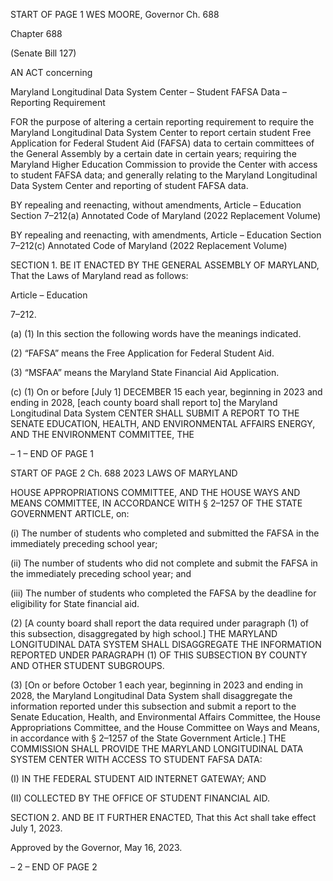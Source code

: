 START OF PAGE 1
WES MOORE, Governor Ch. 688

Chapter 688

(Senate Bill 127)

AN ACT concerning

Maryland Longitudinal Data System Center – Student FAFSA Data – Reporting
Requirement

FOR the purpose of altering a certain reporting requirement to require the Maryland
Longitudinal Data System Center to report certain student Free Application for
Federal Student Aid (FAFSA) data to certain committees of the General Assembly
by a certain date in certain years; requiring the Maryland Higher Education
Commission to provide the Center with access to student FAFSA data; and generally
relating to the Maryland Longitudinal Data System Center and reporting of student
FAFSA data.

BY repealing and reenacting, without amendments,
Article – Education
Section 7–212(a)
Annotated Code of Maryland
(2022 Replacement Volume)

BY repealing and reenacting, with amendments,
Article – Education
Section 7–212(c)
Annotated Code of Maryland
(2022 Replacement Volume)

SECTION 1. BE IT ENACTED BY THE GENERAL ASSEMBLY OF MARYLAND,
That the Laws of Maryland read as follows:

Article – Education

7–212.

(a) (1) In this section the following words have the meanings indicated.

(2) “FAFSA” means the Free Application for Federal Student Aid.

(3) “MSFAA” means the Maryland State Financial Aid Application.

(c) (1) On or before [July 1] DECEMBER 15 each year, beginning in 2023 and
ending in 2028, [each county board shall report to] the Maryland Longitudinal Data System
CENTER SHALL SUBMIT A REPORT TO THE SENATE EDUCATION, HEALTH, AND
ENVIRONMENTAL AFFAIRS ENERGY, AND THE ENVIRONMENT COMMITTEE, THE

– 1 –
END OF PAGE 1

START OF PAGE 2
Ch. 688 2023 LAWS OF MARYLAND

HOUSE APPROPRIATIONS COMMITTEE, AND THE HOUSE WAYS AND MEANS
COMMITTEE, IN ACCORDANCE WITH § 2–1257 OF THE STATE GOVERNMENT
ARTICLE, on:

(i) The number of students who completed and submitted the
FAFSA in the immediately preceding school year;

(ii) The number of students who did not complete and submit the
FAFSA in the immediately preceding school year; and

(iii) The number of students who completed the FAFSA by the
deadline for eligibility for State financial aid.

(2) [A county board shall report the data required under paragraph (1) of
this subsection, disaggregated by high school.] THE MARYLAND LONGITUDINAL DATA
SYSTEM SHALL DISAGGREGATE THE INFORMATION REPORTED UNDER PARAGRAPH
(1) OF THIS SUBSECTION BY COUNTY AND OTHER STUDENT SUBGROUPS.

(3) [On or before October 1 each year, beginning in 2023 and ending in
2028, the Maryland Longitudinal Data System shall disaggregate the information reported
under this subsection and submit a report to the Senate Education, Health, and
Environmental Affairs Committee, the House Appropriations Committee, and the House
Committee on Ways and Means, in accordance with § 2–1257 of the State Government
Article.] THE COMMISSION SHALL PROVIDE THE MARYLAND LONGITUDINAL DATA
SYSTEM CENTER WITH ACCESS TO STUDENT FAFSA DATA:

(I) IN THE FEDERAL STUDENT AID INTERNET GATEWAY; AND

(II) COLLECTED BY THE OFFICE OF STUDENT FINANCIAL AID.

SECTION 2. AND BE IT FURTHER ENACTED, That this Act shall take effect July
1, 2023.

Approved by the Governor, May 16, 2023.

– 2 –
END OF PAGE 2